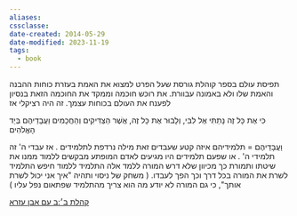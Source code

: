 ```yaml
---
aliases: 
cssclasse: 
date-created: 2014-05-29
date-modified: 2023-11-19
tags:
  - book
---
```


תפיסת עולם בספר קוהלת גורסת שעל הפרט למצוא את האמת בעזרת כוחות ההבנה והאמת שלו ולא באמונה עבוורת.
את רוכש חוכמה וממקד את החוכמה הזאת בנסיון לפענח את העולם בכוחות עצמך.
זה היה רציקלי אז

כִּי אֶת כָּל זֶה נָתַתִּי אֶל לִבִּי, וְלָבוּר אֶת כָּל זֶה, אֲשֶׁר הַצַּדִּיקִים וְהַחֲכָמִים וַעֲבָדֵיהֶם בְּיַד הָאֱלֹהִים

וַעֲבָדֵיהֶם = תלמידיהם איזה קטע שעבדים זאת מילה נרדפת לתלמידים . אז עבדי ה' זה תלמידי ה' . או שפעם תלמידים היו מגיעים לאדם המופתע מבקשים ללמוד ממנו את שיטתו ותמורת כך מכיוון שלא דרש המורה ללמד אלה התלמיד ללמוד חיפש התלמיד לשרת את המורה בכל דרך וכך הפך לעבדו.  ( משחק של ניסוי ותהיה "איך אני יכול לשרת אותך", כי גם המורה לא יודע מה הוא צריך מהתלמיד שפתאום נפל עליו )

[קהלת ב׳:ב עם אבן עזרא](https://www.sefaria.org.il/Ecclesiastes.2.2?lang=he&with=Ibn%20Ezra&lang2=he)
